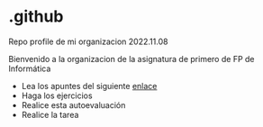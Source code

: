 # .github
Repo profile de mi organizacion 2022.11.08

Bienvenido a la organizacion de la asignatura de primero de FP de Informática

* Lea los apuntes del siguiente [enlace](http://www.bioscopia.com.ar/analisis-clusters-kmeans/)
* Haga los ejercicios
* Realice esta autoevaluación
* Realice la tarea

